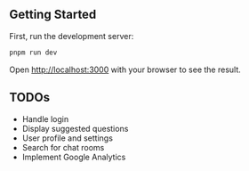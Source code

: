 ## Getting Started

First, run the development server:

```bash
pnpm run dev
```

Open [http://localhost:3000](http://localhost:3000) with your browser to see the result.

## TODOs

- Handle login
- Display suggested questions
- User profile and settings
- Search for chat rooms
- Implement Google Analytics
